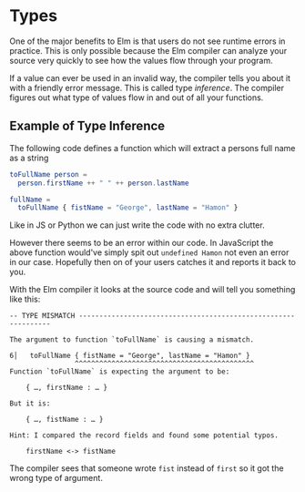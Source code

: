 # Types

One of the major benefits to Elm is that users do not see runtime errors in practice. This is only possible because the Elm compiler can analyze your source very quickly to see how the values flow through your program.

If a value can ever be used in an invalid way, the compiler tells you about it with a friendly error message. This is called type _inference_. The compiler figures out what type of values flow in and out of all your functions.

## Example of Type Inference

The following code defines a function which will extract a persons full name as a string

```elm
toFullName person =
  person.firstName ++ " " ++ person.lastName

fullName =
  toFullName { fistName = "George", lastName = "Hamon" }
```

Like in JS or Python we can just write the code with no extra clutter.

However there seems to be an error within our code. In JavaScript the above function would've simply spit out `undefined Hamon` not even an error in our case. Hopefully then on of your users catches it and reports it back to you.

With the Elm compiler it looks at the source code and will tell you something like this:

```
-- TYPE MISMATCH ---------------------------------------------------------------

The argument to function `toFullName` is causing a mismatch.

6│   toFullName { fistName = "George", lastName = "Hamon" }
                ^^^^^^^^^^^^^^^^^^^^^^^^^^^^^^^^^^^^^^^^^^^^
Function `toFullName` is expecting the argument to be:

    { …, firstName : … }

But it is:

    { …, fistName : … }

Hint: I compared the record fields and found some potential typos.

    firstName <-> fistName
```

The compiler sees that someone wrote `fist` instead of `first` so it got the wrong type of argument.
